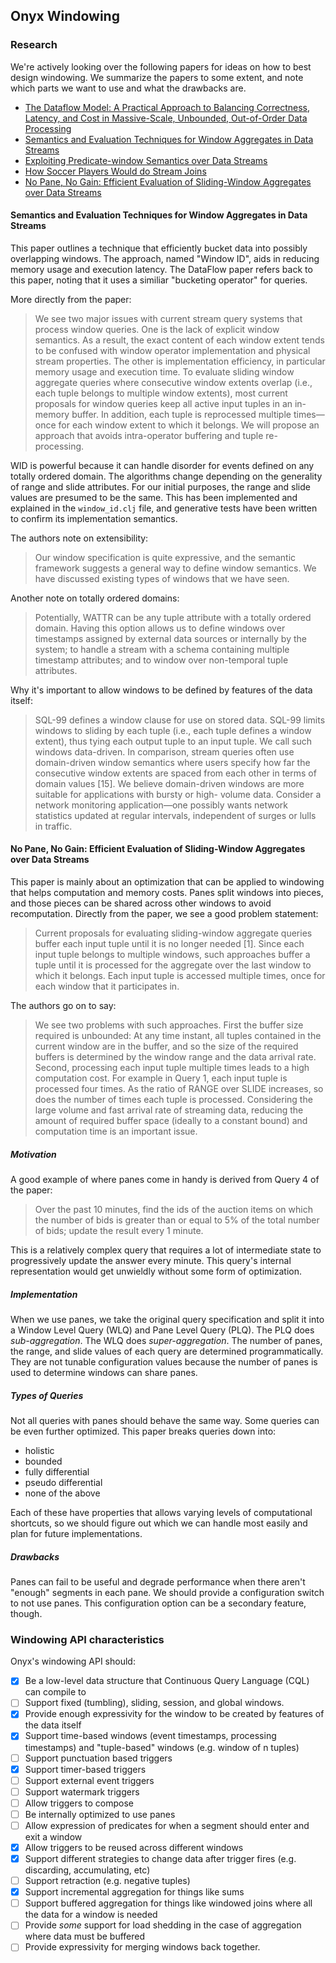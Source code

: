 ## Onyx Windowing

### Research

We're actively looking over the following papers for ideas on how to best design windowing. We summarize the papers to some extent, and note which parts we want to use and what the drawbacks are.

- [The Dataflow Model: A Practical Approach to Balancing Correctness, Latency, and Cost in Massive-Scale, Unbounded, Out-of-Order Data Processing](vldb.org/pvldb/vol8/p1792-Akidau.pdf)
- [Semantics and Evaluation Techniques for Window Aggregates in Data Streams](http://web.cecs.pdx.edu/~tufte/papers/WindowAgg.pdf)
- [Exploiting Predicate-window Semantics over Data Streams](http://docs.lib.purdue.edu/cgi/viewcontent.cgi?article=2621&context=cstech)
- [How Soccer Players Would do Stream Joins](http://citeseerx.ist.psu.edu/viewdoc/download?doi=10.1.1.362.2471&rep=rep1&type=pdf)
- [No Pane, No Gain: Efficient Evaluation of Sliding-Window Aggregates over Data Streams](https://cs.brown.edu/courses/cs227/papers/opt-slidingwindowagg.pdf)

#### Semantics and Evaluation Techniques for Window Aggregates in Data Streams

This paper outlines a technique that efficiently bucket data into possibly overlapping windows. The approach, named "Window ID", aids in reducing memory usage and execution latency. The DataFlow paper refers back to this paper, noting that it uses a similiar "bucketing operator" for queries.

More directly from the paper:

> We see two major issues with current stream query systems that process
> window queries. One is the lack of explicit window semantics. As a result,
> the exact content of each window extent tends to be confused with window
> operator implementation and physical stream properties. The other is
> implementation efficiency, in particular memory usage and execution time.
> To evaluate sliding window aggregate queries where consecutive window extents
> overlap (i.e., each tuple belongs to multiple window extents), most current
> proposals for window queries keep all active input tuples in an in-memory buffer.
> In addition, each tuple is reprocessed multiple times—once for each window extent
> to which it belongs. We will propose an approach that avoids intra-operator
> buffering and tuple re-processing.

WID is powerful because it can handle disorder for events defined on any totally ordered domain. The algorithms change depending on the generality of range and slide attributes. For our initial purposes, the range and slide values are presumed to be the same. This has been implemented and explained in the `window_id.clj` file, and generative tests have been written to confirm its implementation semantics.

The authors note on extensibility:

> Our window specification is quite expressive, and the semantic framework suggests
> a general way to define window semantics. We have discussed existing types of
> windows that we have seen.

Another note on totally ordered domains:

> Potentially, WATTR can be any tuple attribute with a totally ordered domain.
> Having this option allows us to define windows over timestamps assigned by external
> data sources or internally by the system; to handle a stream with a schema containing
> multiple timestamp attributes; and to window over non-temporal tuple attributes.

Why it's important to allow windows to be defined by features of the data itself:

> SQL-99 defines a window clause for use on stored data. SQL-99 limits
> windows to sliding by each tuple (i.e., each tuple defines a window extent),
> thus tying each output tuple to an input tuple. We call such windows data-driven.
> In comparison, stream queries often use domain-driven window semantics where users
> specify how far the consecutive window extents are spaced from each other in
> terms of domain values [15]. We believe domain-driven windows are more suitable
> for applications with bursty or high- volume data. Consider a network monitoring
> application—one possibly wants network statistics updated at regular intervals,
> independent of surges or lulls in traffic.

#### No Pane, No Gain: Efficient Evaluation of Sliding-Window Aggregates over Data Streams

This paper is mainly about an optimization that can be applied to windowing that helps computation and memory costs. Panes split windows into pieces, and those pieces can be shared across other windows to avoid recomputation. Directly from the paper, we see a good problem statement:

> Current proposals for evaluating sliding-window aggregate
> queries buffer each input tuple until it is no longer needed
> [1]. Since each input tuple belongs to multiple windows,
> such approaches buffer a tuple until it is processed for the
> aggregate over the last window to which it belongs. Each
> input tuple is accessed multiple times, once for each window
> that it participates in.

The authors go on to say:

> We see two problems with such approaches. First the
> buffer size required is unbounded: At any time instant, all
> tuples contained in the current window are in the buffer,
> and so the size of the required buffers is determined by the
> window range and the data arrival rate. Second, processing
> each input tuple multiple times leads to a high computation
> cost. For example in Query 1, each input tuple is processed
> four times. As the ratio of RANGE over SLIDE increases,
> so does the number of times each tuple is processed. Considering
> the large volume and fast arrival rate of streaming
> data, reducing the amount of required buffer space (ideally
> to a constant bound) and computation time is an important issue.

##### Motivation

A good example of where panes come in handy is derived from Query 4 of the
paper:

> Over the past 10 minutes, find the ids of the
> auction items on which the number of bids is greater than
> or equal to 5% of the total number of bids; update the result
> every 1 minute.

This is a relatively complex query that requires a lot of intermediate state
to progressively update the answer every minute. This query's internal representation
would get unwieldly without some form of optimization.

##### Implementation

When we use panes, we take the original query specification and split
it into a Window Level Query (WLQ) and Pane Level Query (PLQ). The PLQ
does *sub-aggregation*. The WLQ does *super-aggregation*. The number of
panes, the range, and slide values of each query are determined programmatically.
They are not tunable configuration values because the number of panes is
used to determine windows can share panes.

##### Types of Queries

Not all queries with panes should behave the same way. Some queries can be
even further optimized. This paper breaks queries down into:

- holistic
- bounded
- fully differential
- pseudo differential
- none of the above

Each of these have properties that allows varying levels of computational shortcuts,
so we should figure out which we can handle most easily and plan for future
implementations.

##### Drawbacks

Panes can fail to be useful and degrade performance when there aren't
"enough" segments in each pane. We should provide a configuration
switch to not use panes. This configuration option can be a secondary
feature, though.

### Windowing API characteristics

Onyx's windowing API should:

- [x] Be a low-level data structure that Continuous Query Language (CQL) can compile to
- [ ] Support fixed (tumbling), sliding, session, and global windows.
- [x] Provide enough expressivity for the window to be created by features of the data itself
- [x] Support time-based windows (event timestamps, processing timestamps) and "tuple-based" windows (e.g. window of n tuples)
- [ ] Support punctuation based triggers
- [x] Support timer-based triggers
- [ ] Support external event triggers
- [ ] Support watermark triggers
- [ ] Allow triggers to compose
- [ ] Be internally optimized to use panes
- [ ] Allow expression of predicates for when a segment should enter and exit a window
- [x] Allow triggers to be reused across different windows
- [x] Support different strategies to change data after trigger fires (e.g. discarding, accumulating, etc)
- [ ] Support retraction (e.g. negative tuples)
- [x] Support incremental aggregation for things like sums
- [ ] Support buffered aggregation for things like windowed joins where all the data for a window is needed
- [ ] Provide *some* support for load shedding in the case of aggregation where data must be buffered
- [ ] Provide expressivity for merging windows back together.
